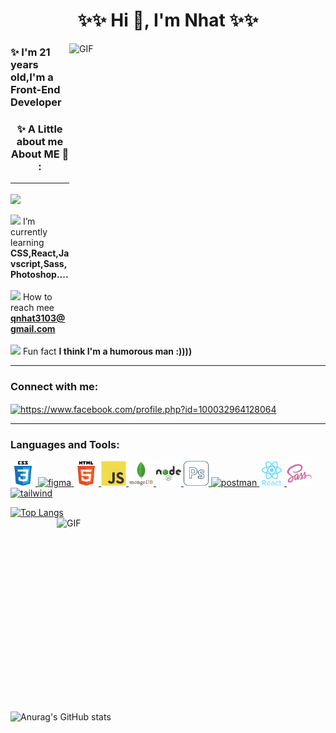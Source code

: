 <h1 align="center">✨✨ Hi 👋, I'm Nhat ✨✨</h1>

 <img align="right" alt="GIF" src="https://media1.giphy.com/media/n53gX0wavokQE/giphy.gif?cid=ecf05e47zvhzmjd6d22hspdg5hth9zzveouk2oaiyng7ggal&rid=giphy.gif" width="410" height="470" />

### ✨ I'm 21 years old,I'm a Front-End Developer

  <h3 align="center">✨ A Little about me About ME 💬 :
<hr>
  </h3> <img height="40" src="https://raw.githubusercontent.com/innng/innng/master/assets/kyubey.gif"/>

 <img src="https://github.com/SP-XD/SP-XD/blob/main/images/hyperkitty.gif?raw=true" width="20" /> I’m currently learning **CSS,React,Javscript,Sass,Photoshop....**
<br>
<br>
 <img src="https://github.com/SP-XD/SP-XD/blob/main/images/letterbox.gif?raw=true" width="25" /> How to reach mee **qnhat3103@gmail.com**
<br>
<br>
<img src="https://github.com/SP-XD/SP-XD/blob/main/images/lightning.gif?raw=true" width="12" /> Fun fact **I think I'm a humorous man :))))**
<hr>
<h3 align="left">Connect with me:</h3>
<p align="left">
<a href="https://fb.com/https://www.facebook.com/profile.php?id=100032964128064" target="blank"><img align="center" src="https://cdn.jsdelivr.net/npm/simple-icons@3.0.1/icons/facebook.svg" alt="https://www.facebook.com/profile.php?id=100032964128064" height="30" width="40" /></a>
</p>
<hr>
<h3 align="left">Languages and Tools:</h3>
<p align="left"> <a href="https://www.w3schools.com/css/" target="_blank"> <img src="https://raw.githubusercontent.com/devicons/devicon/master/icons/css3/css3-original-wordmark.svg" alt="css3" width="40" height="40"/> </a> <a href="https://www.figma.com/" target="_blank"> <img src="https://www.vectorlogo.zone/logos/figma/figma-icon.svg" alt="figma" width="40" height="40"/> </a> <a href="https://www.w3.org/html/" target="_blank"> <img src="https://raw.githubusercontent.com/devicons/devicon/master/icons/html5/html5-original-wordmark.svg" alt="html5" width="40" height="40"/> </a> <a href="https://developer.mozilla.org/en-US/docs/Web/JavaScript" target="_blank"> <img src="https://raw.githubusercontent.com/devicons/devicon/master/icons/javascript/javascript-original.svg" alt="javascript" width="40" height="40"/> </a> <a href="https://www.mongodb.com/" target="_blank"> <img src="https://raw.githubusercontent.com/devicons/devicon/master/icons/mongodb/mongodb-original-wordmark.svg" alt="mongodb" width="40" height="40"/> </a> <a href="https://nodejs.org" target="_blank"> <img src="https://raw.githubusercontent.com/devicons/devicon/master/icons/nodejs/nodejs-original-wordmark.svg" alt="nodejs" width="40" height="40"/> </a> <a href="https://www.photoshop.com/en" target="_blank"> <img src="https://raw.githubusercontent.com/devicons/devicon/master/icons/photoshop/photoshop-line.svg" alt="photoshop" width="40" height="40"/> </a> <a href="https://postman.com" target="_blank"> <img src="https://www.vectorlogo.zone/logos/getpostman/getpostman-icon.svg" alt="postman" width="40" height="40"/> </a> <a href="https://reactjs.org/" target="_blank"> <img src="https://raw.githubusercontent.com/devicons/devicon/master/icons/react/react-original-wordmark.svg" alt="react" width="40" height="40"/> </a> <a href="https://sass-lang.com" target="_blank"> <img src="https://raw.githubusercontent.com/devicons/devicon/master/icons/sass/sass-original.svg" alt="sass" width="40" height="40"/> </a> <a href="https://tailwindcss.com/" target="_blank"> <img src="https://www.vectorlogo.zone/logos/tailwindcss/tailwindcss-icon.svg" alt="tailwind" width="40" height="40"/> </a> </p>

[![Top Langs](https://github-readme-stats.vercel.app/api/top-langs/?username=nhat31032k&layout=compact&theme=dark)](https://github.com/anuraghazra/github-readme-stats)
<img align="right" alt="GIF" src="https://media0.giphy.com/media/fi8TEZIHhS5Xy/giphy.gif" width="430" height="310" />

![Anurag's GitHub stats](https://github-readme-stats.vercel.app/api?username=nhat31032k&hide=contribs,prs&count_private=true&show_icons=true&theme=tokyonight)

